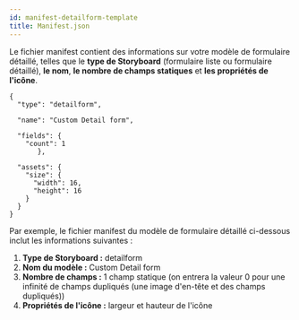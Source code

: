 ```yaml
---
id: manifest-detailform-template
title: Manifest.json
---
```


Le fichier manifest contient des informations sur votre modèle de formulaire détaillé, telles que le **type de Storyboard** (formulaire liste ou formulaire détaillé), **le nom**, **le nombre de champs statiques** et **les propriétés de l'icône**.

    {
      "type": "detailform",
    
      "name": "Custom Detail form",
    
      "fields": {
        "count": 1
           },
    
      "assets": {
        "size": {
          "width": 16,
          "height": 16
        }
      }
    }
    
    

Par exemple, le fichier manifest du modèle de formulaire détaillé ci-dessous inclut les informations suivantes :

1. **Type de Storyboard :** detailform
2. **Nom du modèle :** Custom Detail form
3. **Nombre de champs :** 1 champ statique (on entrera la valeur 0 pour une infinité de champs dupliqués (une image d'en-tête et des champs dupliqués))
4. **Propriétés de l'icône :** largeur et hauteur de l'icône